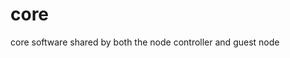 <!--
waggle_topic=/node_controller,Waggle Core Software
waggle_topic=/edge_processor,Waggle Core Software
-->

# core

core software shared by both the node controller and guest node
